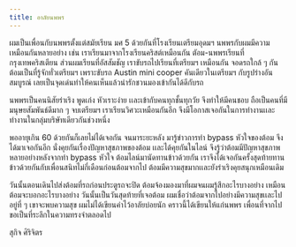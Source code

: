 ```yaml
---
title: อาลัยนพพร
---
```



ผมเป็นเพื่อนกับนพพรตั้งแต่สมัยเรียน มศ 5 ด้วยกันที่โรงเรียนเตรียมอุดมฯ  นพพรกับผมมีความเหมือนกันหลายอย่าง เช่น เราเรียนมาจากโรงเรียนคริสต์เหมือนกัน ตัอม-นพพรเรียนที่กรุงเทพคริสเตียน ส่วนผมเรียนที่อัสสัมชัญ เราขับรถไปเรียนที่เตรียมฯ เหมือนกัน จอดรถใกล้ ๆ กัน ต้อมเป็นที่รู้จักทั่วเตรียมฯ เพราะขับรถ Austin mini cooper คันเดียวในเตรียมฯ กับรูปร่างอันสมบูรณ์ เลยเป็นจุดเด่นทำให้คนเห็นแล้วน่ารักชวนมองเข้ากันได้ดีกับรถ

นพพรเป็นคนนิสัยร่าเริง พูดเก่ง หัวเราะง่าย เเละเข้ากับคนทุกชั้นทุกวัย จึงทำให้มีคนชอบ ถือเป็นคนที่มีมนุษยสัมพันธ์ดีมาก ๆ จบเตรียมฯ เราเรียนวิศวะเหมือนกันอีก จึงมีโอกาสเจอกันในการทำงานเเละทำงานในกลุ่มบริษัทเดียวกันช่วงหนึ่ง  

พออายุเกิน 60 ด้วยกันก็เลยไม่ได้เจอกัน จนมาระยะหลัง มารู้ข่าวการทำ bypass หัวใจของต้อม จึงได้มาเจอกันอีก นั่งคุยกันเรื่องปัญหาสุขภาพของต้อม เเละได้คุยกันในไลน์  จึงรู้ว่าต้อมมีปัญหาสุขภาพหลายอย่างหลังจากทำ bypass หัวใจ  ต้อมไลน์มานัดทานข้าวด้วยกัน  เราจึงได้เจอกันครั้งสุดท้ายทานข้าวด้วยกันกับเพื่อนสนิทไม่กี่เดือนก่อนต้อมจากไป  ต้อมมีความสุขมากเเละยังร่าเริงคุยสนุกเหมือนเดิม  

วันนั้นตอนเดินไปส่งต้อมที่รถก่อนประตูรถจะปิด ต้อมจ้องมองมาที่ผมจนผมรู้สึกอะไรบางอย่าง  เหมือนต้อมจะบอกอะไรบางอย่าง  วันนั้นเป็นวันสุดท้ายที่เจอต้อม  ผมเชื่อว่าต้อมจากไปอย่างมีความสุขเเละไปอยู่ที่ ๆ เขาจะพบความสุข   ผมไม่ได้เขียนคำไว้อาลัยบ่อยนัก คราวนี้ได้เขียนให้แก่นพพร เพื่อนที่จากไป ขอเป็นที่ระลึกในความทรงจำตลอดไป

สุกิจ ศิริจิตร

